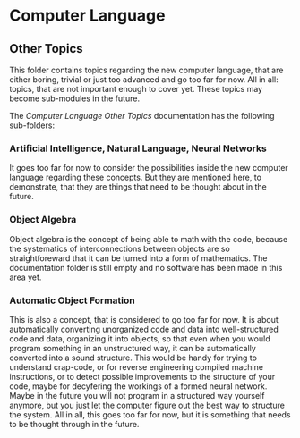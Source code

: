 ﻿Computer Language
=================

Other Topics
------------

This folder contains topics regarding the new computer language, that are either boring, trivial or just too advanced and go too far for now. All in all: topics, that are not important enough to cover yet. These topics may become sub-modules in the future.

The *Computer Language Other Topics* documentation has the following sub-folders:

### Artificial Intelligence, Natural Language, Neural Networks

It goes too far for now to consider the possibilities inside the new computer language regarding these concepts. But they are mentioned here, to demonstrate, that they are things that need to be thought about in the future. 

### Object Algebra

Object algebra is the concept of being able to math with the code, because the systematics of interconnections between objects are so straightforeward that it can be turned into a form of mathematics. The documentation folder is still empty and no software has been made in this area yet.

### Automatic Object Formation

This is also a concept, that is considered to go too far for now. It is about automatically converting unorganized code and data into well-structured code and data, organizing it into objects, so that even when you would program something in an unstructured way, it can be automatically converted into a sound structure. This would be handy for trying to understand crap-code, or for reverse engineering compiled machine instructions, or to detect possible improvements to the structure of your code, maybe for decyfering the workings of a formed neural network. Maybe in the future you will not program in a structured way yourself anymore, but you just let the computer figure out the best way to structure the system. All in all, this goes too far for now, but it is something that needs to be thought through in the future.
